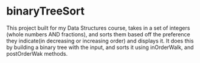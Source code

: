 # binaryTreeSort
This project built for my Data Structures course, takes in a set of integers (whole numbers AND fractions), and sorts them based off the preference they indicate(in decreasing or increasing order) and displays it. It does this by building a binary tree with the input, and sorts it using inOrderWalk, and postOrderWak methods.
